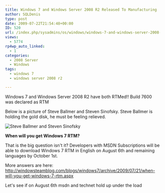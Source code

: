 ```yaml
---
title: Windows 7 and Windows Server 2008 R2 Released To Manufacturing
author: SQLDenis
type: post
date: 2009-07-22T21:54:48+00:00
ID: 520
url: /index.php/sysadmins/os/windows/windows-7-and-windows-server-2008-r2-rel/
views:
  - 5774
rp4wp_auto_linked:
  - 1
categories:
  - 2008 Server
  - Windows
tags:
  - windows 7
  - windows server 2008 r2

---
```

Windows 7 and Windows Server 2008 R2 have both RTMed!! Build 7600 was declared as RTM

Below is a picture of Steve Ballmer and Steven Sinofsky. Steve Ballmer is holding the gold disk, he must be feeling relieved.

![Steve Ballmer and Steven Sinofsky][1]



**When will you get Windows 7 RTM?**
  
That is the big question isn't it? Developers with MSDN Subscriptions will be able to download Windows 7 RTM in English on August 6th and remaining languages by October 1st.
  
More answers are here: http://windowsteamblog.com/blogs/windows7/archive/2009/07/21/when-will-you-get-windows-7-rtm.aspx

Let's see if on August 6th msdn and technet hold up under the load

 [1]: http://imgur.com/1wXCH.png